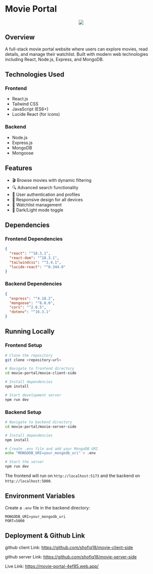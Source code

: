 # Movie Portal

<div align="center">
  <img src="https://i.ibb.co.com/X4Bfs21/uuuu.jpg" />
</div>

## Overview 

A full-stack movie portal website where users can explore movies, read details, and manage their watchlist. Built with modern web technologies including React, Node.js, Express, and MongoDB.



## Technologies Used 

### Frontend
- React.js
- Tailwind CSS
- JavaScript (ES6+)
- Lucide React (for icons)

### Backend
- Node.js
- Express.js
- MongoDB
- Mongoose

## Features 

- 🎬 Browse movies with dynamic filtering
- 🔍 Advanced search functionality
- 👤 User authentication and profiles
- 📱 Responsive design for all devices
- 💾 Watchlist management
- 🌙 Dark/Light mode toggle

## Dependencies 

### Frontend Dependencies
```json
{
  "react": "^18.3.1",
  "react-dom": "^18.3.1",
  "tailwindcss": "^3.4.1",
  "lucide-react": "^0.344.0"
}
```

### Backend Dependencies
```json
{
  "express": "^4.18.2",
  "mongoose": "^8.0.0",
  "cors": "^2.8.5",
  "dotenv": "^16.3.1"
}
```

## Running Locally 

### Frontend Setup 

```bash
# Clone the repository
git clone <repository-url>

# Navigate to frontend directory
cd movie-portal/movie-client-side

# Install dependencies
npm install

# Start development server
npm run dev
```

### Backend Setup 

```bash
# Navigate to backend directory
cd movie-portal/movie-server-side

# Install dependencies
npm install

# Create .env file and add your MongoDB URI
echo "MONGODB_URI=your_mongodb_uri" > .env

# Start the server
npm run dev
```

The frontend will run on `http://localhost:5173` and the backend on `http://localhost:5000`.

## Environment Variables 

Create a `.env` file in the backend directory:

```env
MONGODB_URI=your_mongodb_uri
PORT=5000
```

## Deployment & Github Link

github client Link: https://github.com/shofiq18/movie-client-side

github server Link: https://github.com/shofiq18/movie-server-side

Live Link: https://movie-portal-4ef85.web.app/




